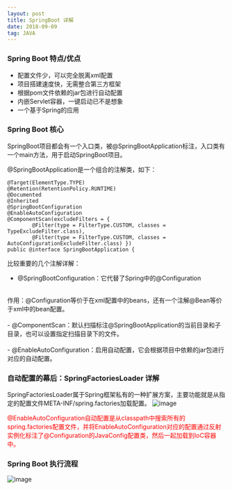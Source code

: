 ```yaml
---
layout: post
title: SpringBoot 详解
date: 2018-09-09
tag: JAVA
---
```


### Spring Boot 特点/优点
- 配置文件少，可以完全脱离xml配置
- 项目搭建速度快，无需整合第三方框架
- 根据pom文件依赖的jar包进行自动配置
- 内嵌Servlet容器，一键启动已不是想象
- 一个基于Spring的应用

### Spring Boot 核心
SpringBoot项目都会有一个入口类，被@SpringBootApplication标注，入口类有一个main方法，用于启动SpringBoot项目。

@SpringBootApplication是一个组合的注解类，如下：
```
@Target(ElementType.TYPE)
@Retention(RetentionPolicy.RUNTIME)
@Documented
@Inherited
@SpringBootConfiguration
@EnableAutoConfiguration
@ComponentScan(excludeFilters = {
		@Filter(type = FilterType.CUSTOM, classes = TypeExcludeFilter.class),
		@Filter(type = FilterType.CUSTOM, classes = AutoConfigurationExcludeFilter.class) })
public @interface SpringBootApplication {
```
比较重要的几个注解详解：

- @SpringBootConfiguration：它代替了Spring中的@Configuration
<br/>
作用：@Configuration等价于在xml配置中的beans，还有一个注解@Bean等价于xml中的bean配置。
<br/>
<br/>
- @ComponentScan：默认扫描标注@SpringBootApplication的当前目录和子目录，也可以设置指定扫描目录下的文件。
<br/>
<br/>
- @EnableAutoConfiguration：启用自动配置，它会根据项目中依赖的jar包进行对应的自动配置。

### 自动配置的幕后：SpringFactoriesLoader 详解
SpringFactoriesLoader属于Spring框架私有的一种扩展方案，主要功能就是从指定的配置文件META-INF/spring.factories加载配置。
![image](http://mmbiz.qpic.cn/mmbiz_jpg/pcT41pYWuUHL6ZWFVCvMDEpd6z50YV0BdBhOVrpZuOXYxgx1N9DsgeIJT0v022JyiaubzEYhuvg5tY1zqUGrtNA/0?wx_fmt=jpeg)

<font color='red'>@EnableAutoConfiguration自动配置是从classpath中搜索所有的spring.factories配置文件，并将EnableAutoConfiguration对应的配置通过反射实例化标注了@Configuration的JavaConfig配置类，然后一起加载到IoC容器中。</font>

### Spring Boot 执行流程
![image](http://mmbiz.qpic.cn/mmbiz_jpg/pcT41pYWuUHL6ZWFVCvMDEpd6z50YV0BV0WRLh7on3ibclf2rjhmOF3Pn8G8Nh66DMuqicS5O6IibPLALkCibiaxoibw/0?wx_fmt=jpeg)